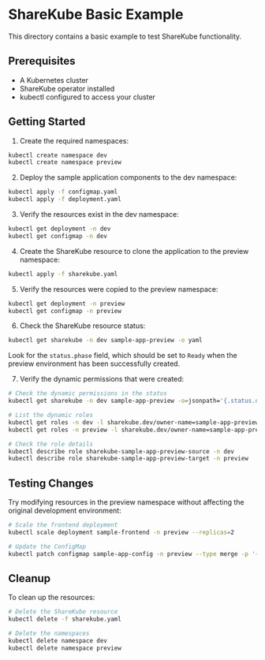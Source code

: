 # ShareKube Basic Example

This directory contains a basic example to test ShareKube functionality.

## Prerequisites

- A Kubernetes cluster
- ShareKube operator installed
- kubectl configured to access your cluster

## Getting Started

1. Create the required namespaces:

```bash
kubectl create namespace dev
kubectl create namespace preview
```

2. Deploy the sample application components to the dev namespace:

```bash
kubectl apply -f configmap.yaml
kubectl apply -f deployment.yaml
```

3. Verify the resources exist in the dev namespace:

```bash
kubectl get deployment -n dev
kubectl get configmap -n dev
```

4. Create the ShareKube resource to clone the application to the preview namespace:

```bash
kubectl apply -f sharekube.yaml
```

5. Verify the resources were copied to the preview namespace:

```bash
kubectl get deployment -n preview
kubectl get configmap -n preview
```

6. Check the ShareKube resource status:

```bash
kubectl get sharekube -n dev sample-app-preview -o yaml
```

Look for the `status.phase` field, which should be set to `Ready` when the preview environment has been successfully created.

7. Verify the dynamic permissions that were created:

```bash
# Check the dynamic permissions in the status
kubectl get sharekube -n dev sample-app-preview -o=jsonpath='{.status.dynamicPermissions}'

# List the dynamic roles
kubectl get roles -n dev -l sharekube.dev/owner-name=sample-app-preview
kubectl get roles -n preview -l sharekube.dev/owner-name=sample-app-preview

# Check the role details
kubectl describe role sharekube-sample-app-preview-source -n dev
kubectl describe role sharekube-sample-app-preview-target -n preview
```

## Testing Changes

Try modifying resources in the preview namespace without affecting the original development environment:

```bash
# Scale the frontend deployment
kubectl scale deployment sample-frontend -n preview --replicas=2

# Update the ConfigMap
kubectl patch configmap sample-app-config -n preview --type merge -p '{"data":{"app.settings":"{\"apiEndpoint\":\"/api/v2\",\"logLevel\":\"debug\",\"enableCache\":\"true\"}"}}'
```

## Cleanup

To clean up the resources:

```bash
# Delete the ShareKube resource
kubectl delete -f sharekube.yaml

# Delete the namespaces
kubectl delete namespace dev
kubectl delete namespace preview
``` 